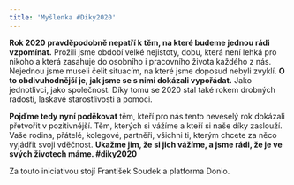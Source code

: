 ```yaml
---
title: 'Myšlenka #Diky2020'
---
```

**Rok 2020 pravděpodobně nepatří k těm, na které budeme jednou rádi vzpomínat.** Prožili jsme období velké nejistoty, dobu, která není lehká pro nikoho a která zasahuje do osobního i pracovního života každého z nás. Nejednou jsme museli čelit situacím, na které jsme doposud nebyli zvyklí. **O to obdivuhodnější je, jak jsme se s nimi dokázali vypořádat.** Jako jednotlivci, jako společnost. Díky tomu se 2020 stal také rokem drobných radostí, laskavé starostlivosti a pomoci.

**Pojďme tedy nyní poděkovat** těm, kteří pro nás tento neveselý rok dokázali přetvořit v pozitivnější. Těm, kterých si vážíme a kteří si naše díky zaslouží. Vaše rodina, přátelé, kolegové, partněři, všichni ti, kterým chcete za něco vyjádřit svoji vděčnost. **Ukažme jim, že si jich vážíme, a jsme rádi, že je ve svých životech máme. #diky2020**

Za touto iniciativou stojí František Soudek a platforma Donio.
